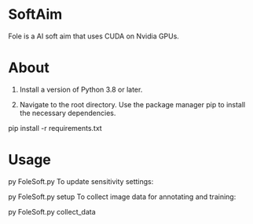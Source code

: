 # SoftAim
Fole is a AI soft aim that uses CUDA on Nvidia GPUs.
# About
1. Install a version of Python 3.8 or later.

2. Navigate to the root directory. Use the package manager pip to install the necessary dependencies.

 pip install -r requirements.txt
# Usage
py FoleSoft.py
To update sensitivity settings:

py FoleSoft.py setup
To collect image data for annotating and training:

py FoleSoft.py collect_data
